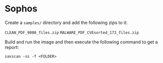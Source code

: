 # Sophos

Create a `samples/` directory and add the following zips to it:

`CLEAN_PDF_9000_files.zip`
`MALWARE_PDF_CVEsorted_173_files.zip`

Build and run the image and then execute the following command to get a report:

`savscan -ss -f <FOLDER>`
